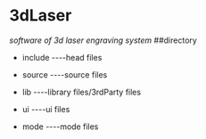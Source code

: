 # 3dLaser
*software of 3d laser engraving system*
##directory
- include    ----head files

- source    ----source files

- lib    ----library files/3rdParty files

- ui   ----ui files

- mode    ----mode files


